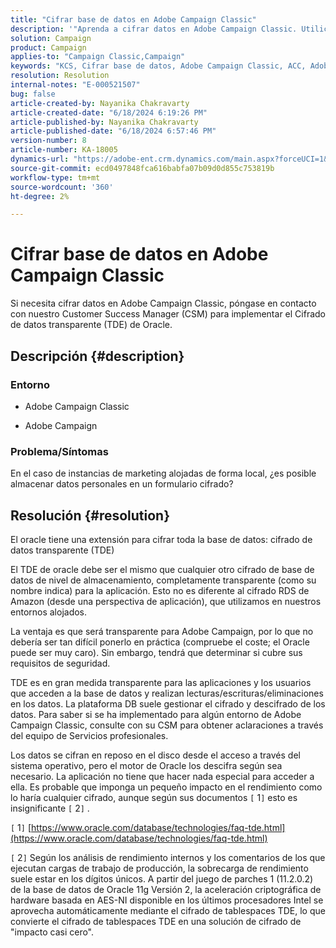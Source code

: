```yaml
---
title: "Cifrar base de datos en Adobe Campaign Classic"
description: '"Aprenda a cifrar datos en Adobe Campaign Classic. Utilice el cifrado de datos transparente (TDE) de Oracle".'
solution: Campaign
product: Campaign
applies-to: "Campaign Classic,Campaign"
keywords: "KCS, Cifrar base de datos, Adobe Campaign Classic, ACC, Adobe Campaign, preguntas frecuentes, Oracle, Oracle TDE"
resolution: Resolution
internal-notes: "E-000521507"
bug: false
article-created-by: Nayanika Chakravarty
article-created-date: "6/18/2024 6:19:26 PM"
article-published-by: Nayanika Chakravarty
article-published-date: "6/18/2024 6:57:46 PM"
version-number: 8
article-number: KA-18005
dynamics-url: "https://adobe-ent.crm.dynamics.com/main.aspx?forceUCI=1&pagetype=entityrecord&etn=knowledgearticle&id=fe42b346-9f2d-ef11-840a-000d3a5b439f"
source-git-commit: ecd0497848fca616babfa07b09d0d855c753819b
workflow-type: tm+mt
source-wordcount: '360'
ht-degree: 2%

---
```


# Cifrar base de datos en Adobe Campaign Classic


Si necesita cifrar datos en Adobe Campaign Classic, póngase en contacto con nuestro Customer Success Manager (CSM) para implementar el Cifrado de datos transparente (TDE) de Oracle.

## Descripción {#description}


### <b>Entorno</b>

- Adobe Campaign Classic


- Adobe Campaign




### <b>Problema/Síntomas</b>

En el caso de instancias de marketing alojadas de forma local, ¿es posible almacenar datos personales en un formulario cifrado?


## Resolución {#resolution}


El oracle tiene una extensión para cifrar toda la base de datos: cifrado de datos transparente (TDE)

El TDE de oracle debe ser el mismo que cualquier otro cifrado de base de datos de nivel de almacenamiento, completamente transparente (como su nombre indica) para la aplicación. Esto no es diferente al cifrado RDS de Amazon (desde una perspectiva de aplicación), que utilizamos en nuestros entornos alojados.

La ventaja es que será transparente para Adobe Campaign, por lo que no debería ser tan difícil ponerlo en práctica (compruebe el coste; el Oracle puede ser muy caro). Sin embargo, tendrá que determinar si cubre sus requisitos de seguridad.

TDE es en gran medida transparente para las aplicaciones y los usuarios que acceden a la base de datos y realizan lecturas/escrituras/eliminaciones en los datos. La plataforma DB suele gestionar el cifrado y descifrado de los datos. Para saber si se ha implementado para algún entorno de Adobe Campaign Classic, consulte con su CSM para obtener aclaraciones a través del equipo de Servicios profesionales.

Los datos se cifran en reposo en el disco desde el acceso a través del sistema operativo, pero el motor de Oracle los descifra según sea necesario. La aplicación no tiene que hacer nada especial para acceder a ella. Es probable que imponga un pequeño impacto en el rendimiento como lo haría cualquier cifrado, aunque según sus documentos `[` 1`]`  esto es insignificante `[` 2`]` .

`[` 1`]`  [https://www.oracle.com/database/technologies/faq-tde.html](https://www.oracle.com/database/technologies/faq-tde.html)

`[` 2`]`  Según los análisis de rendimiento internos y los comentarios de los que ejecutan cargas de trabajo de producción, la sobrecarga de rendimiento suele estar en los dígitos únicos. A partir del juego de parches 1 (11.2.0.2) de la base de datos de Oracle 11g Versión 2, la aceleración criptográfica de hardware basada en AES-NI disponible en los últimos procesadores Intel se aprovecha automáticamente mediante el cifrado de tablespaces TDE, lo que convierte el cifrado de tablespaces TDE en una solución de cifrado de &quot;impacto casi cero&quot;.
